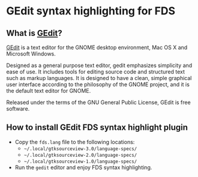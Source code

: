 # GEdit syntax highlighting for FDS

## What is [GEdit](https://wiki.gnome.org/Apps/Gedit)?

[GEdit](https://wiki.gnome.org/Apps/Gedit) is a text editor for the GNOME desktop environment, Mac OS X and Microsoft Windows.

Designed as a general purpose text editor, gedit emphasizes simplicity and ease of use. It includes tools for editing source code and structured text such as markup languages. It is designed to have a clean, simple graphical user interface according to the philosophy of the GNOME project, and it is the default text editor for GNOME.

Released under the terms of the GNU General Public License, GEdit is free software.

## How to install GEdit FDS syntax highlight plugin

- Copy the `fds.lang` file to the following locations:
   * `~/.local/gtksourceview-3.0/language-specs/`
   * `~/.local/gtksourceview-2.0/language-specs/`
   * `~/.local/gtksourceview-1.0/language-specs/`
- Run the `gedit` editor and enjoy FDS syntax highlighting.
